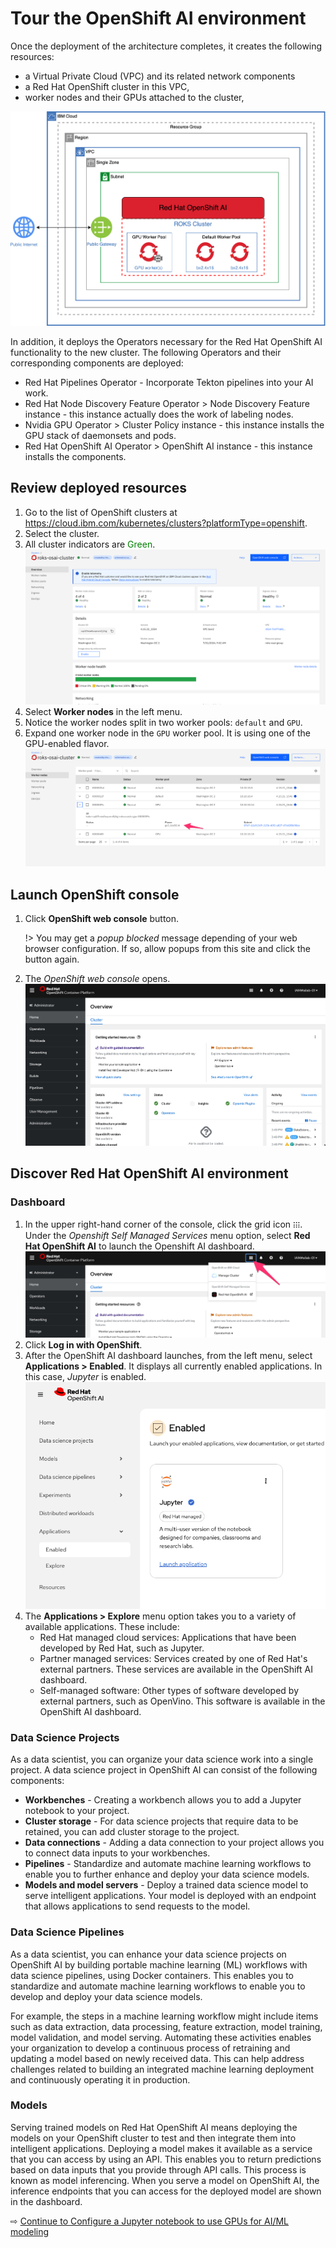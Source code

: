 # Tour the OpenShift AI environment

Once the deployment of the architecture completes, it creates the following resources:
* a Virtual Private Cloud (VPC) and its related network components
* a Red Hat OpenShift cluster in this VPC,
* worker nodes and their GPUs attached to the cluster,

![](images/architecture.svg ':size=600')

In addition, it deploys the Operators necessary for the Red Hat OpenShift AI functionality to the new cluster. The following Operators and their corresponding components are deployed:

* Red Hat Pipelines Operator - Incorporate Tekton pipelines into your AI work.
* Red Hat Node Discovery Feature Operator > Node Discovery Feature instance - this instance actually does the work of labeling nodes.
* Nvidia GPU Operator > Cluster Policy instance - this instance installs the GPU stack of daemonsets and pods.
* Red Hat OpenShift AI Operator > OpenShift AI instance - this instance installs the components.

## Review deployed resources

1. Go to the list of OpenShift clusters at https://cloud.ibm.com/kubernetes/clusters?platformType=openshift.
1. Select the cluster.
1. All cluster indicators are <span style='color: green'>Green</span>.
   ![](images/20-tour-cluster.png ':size=600')
1. Select **Worker nodes** in the left menu.
1. Notice the worker nodes split in two worker pools: `default` and `GPU`.
1. Expand one worker node in the `GPU` worker pool. It is using one of the GPU-enabled flavor.
   ![](images/20-tour-worker-node.png ':size=600')

## Launch OpenShift console

1. Click **OpenShift web console** button.

   !> You may get a _popup blocked_ message depending of your web browser configuration. If so, allow popups from this site and click the button again.
1. The *OpenShift web console* opens.
   ![](images/20-tour-openshift-web-console.png ':size=600')

## Discover Red Hat OpenShift AI environment

### Dashboard

1. In the upper right-hand corner of the console, click the grid icon ᎒᎒᎒. Under the *Openshift Self Managed Services* menu option, select **Red Hat OpenShift AI** to launch the Openshift AI dashboard.
   ![](images/20-tour-launch-osai.png ':size=600')
1. Click **Log in with OpenShift**.
1. After the OpenShift AI dashboard launches, from the left menu, select **Applications > Enabled**. It displays all currently enabled applications. In this case, *Jupyter* is enabled.
   ![](images/20-tour-enabled-applications.png ':size=600')
1. The **Applications > Explore** menu option takes you to a variety of available applications. These include:
   * Red Hat managed cloud services: Applications that have been developed by Red Hat, such as Jupyter.
   * Partner managed services: Services created by one of Red Hat's external partners. These services are available in the OpenShift AI  dashboard.
   * Self-managed software: Other types of software developed by external partners, such as OpenVino. This software is available in the OpenShift AI  dashboard.

### Data Science Projects

As a data scientist, you can organize your data science work into a single project. A data science project in OpenShift AI can consist of the following components:

* **Workbenches** - Creating a workbench allows you to add a Jupyter notebook to your project.
* **Cluster storage** - For data science projects that require data to be retained, you can add cluster storage to the project.
* **Data connections** - Adding a data connection to your project allows you to connect data inputs to your workbenches.
* **Pipelines** - Standardize and automate machine learning workflows to enable you to further enhance and deploy your data science models.
* **Models and model servers** - Deploy a trained data science model to serve intelligent applications. Your model is deployed with an endpoint that allows applications to send requests to the model.

### Data Science Pipelines

As a data scientist, you can enhance your data science projects on OpenShift AI by building portable machine learning (ML) workflows with data science pipelines, using Docker containers. This enables you to standardize and automate machine learning workflows to enable you to develop and deploy your data science models.

For example, the steps in a machine learning workflow might include items such as data extraction, data processing, feature extraction, model training, model validation, and model serving. Automating these activities enables your organization to develop a continuous process of retraining and updating a model based on newly received data. This can help address challenges related to building an integrated machine learning deployment and continuously operating it in production.

### Models

Serving trained models on Red Hat OpenShift AI means deploying the models on your OpenShift cluster to test and then integrate them into intelligent applications. Deploying a model makes it available as a service that you can access by using an API. This enables you to return predictions based on data inputs that you provide through API calls. This process is known as model inferencing. When you serve a model on OpenShift AI, the inference endpoints that you can access for the deployed model are shown in the dashboard.

⇨ [Continue to Configure a Jupyter notebook to use GPUs for AI/ML modeling](30-configure.md)
